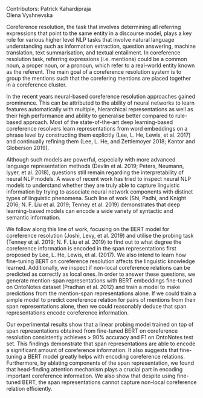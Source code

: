 Contributors:
Patrick Kahardipraja    
Olena Vyshnevska


Coreference resolution, the task that involves determining all referring expressions that point to the same entity in a discourse model, plays a key role for various higher level NLP tasks that involve natural language understanding such as information extraction, question answering, machine translation, text summarisation, and textual entailment. In coreference resolution task, referring expressions (i.e. mentions) could be a common noun, a proper noun, or a pronoun, which refer to a real-world entity known as the referent. The main goal of a coreference resolution system is to group the mentions such that the corefering mentions are placed together in a coreference cluster.

In the recent years neural-based coreference resolution approaches gained prominence. This can be attributed to the ability of neural networks to learn features automatically with multiple, hierarchical representations as well as their high performance and ability to generalise better compared to rule-based approach. Most of the state-of-the-art deep learning-based coreference resolvers learn representations from word embeddings on a phrase level by constructing them explicitly (Lee, L. He, Lewis, et al. 2017) and continually refining them (Lee, L. He, and Zettlemoyer 2018; Kantor and Globerson 2019).

Although such models are powerful, especially with more advanced language representation methods (Devlin et al. 2019; Peters, Neumann, Iyyer, et al. 2018), questions still remain regarding the interpretability of neural NLP models. A wave of recent work has tried to inspect neural NLP models to understand whether they are truly able to capture linguistic information by trying to associate neural network components with distinct types of linguistic phenomena. Such line of work (Shi, Padhi, and Knight 2016; N. F. Liu et al. 2019; Tenney et al. 2019) demonstrates that deep learning-based models can encode a wide variety of syntactic and semantic information.

We follow along this line of work, focusing on the BERT model for coreference resolution (Joshi, Levy, et al. 2019) and utilise the probing task (Tenney et al. 2019; N. F. Liu et al. 2019) to find out to what degree the coreference information is encoded in the span representations first proposed by Lee, L. He, Lewis, et al. (2017). We also intend to learn how fine-tuning BERT on coreference resolution affects the linguistic knowledge learned. Additionally, we inspect if non-local coreference relations can be predicted as correctly as local ones. In order to answer these questions, we generate mention-span representations with BERT embeddings fine-tuned on OntoNotes dataset (Pradhan et al. 2012) and train a model to make predictions from the mention-span representations alone. If we could train a simple model to predict coreference relation for pairs of mentions from their span representations alone, then we could reasonably deduce that span representations encode coreference information.


Our experimental results show that a linear probing model trained on top of span representations obtained from fine-tuned BERT on coreference resolution consistently achieves > 90% accuracy and F1 on OntoNotes test set. This findings demonstrate that span representations are able to encode a significant amount of coreference information. It also suggests that fine-tuning a BERT model greatly helps with encoding coreference relations. Furthermore, by ablating components of the span representation, we found that head-finding attention mechanism plays a crucial part in encoding important coreference information. We also show that despite using fine-tuned BERT, the span representations cannot capture non-local coreference relation efficiently.
